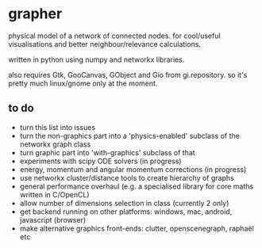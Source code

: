 grapher
=======

physical model of a network of connected nodes.  for cool/useful visualisations and better neighbour/relevance calculations.

written in python using numpy and networkx libraries.

also requires Gtk, GooCanvas, GObject and Gio from gi.repository.  so it's pretty much linux/gnome only at the moment.

to do
-----
* turn this list into issues
* turn the non-graphics part into a 'physics-enabled' subclass of the networkx graph class
* turn graphic part into 'with-graphics' subclass of that
* experiments with scipy ODE solvers (in progress)
* energy, momentum and angular momentum corrections (in progress)
* use networkx cluster/distance tools to create hierarchy of graphs
* general performance overhaul (e.g. a specialised library for core maths written in C/OpenCL)
* allow number of dimensions selection in class (currently 2 only)
* get backend running on other platforms: windows, mac, android, javascript (browser)
* make alternative graphics front-ends: clutter, openscenegraph, raphaël etc
